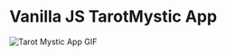 # Vanilla JS TarotMystic App

![Tarot Mystic App GIF](https://drive.google.com/uc?id=1kj-UZXG-306uizTnxHXl1SeqA0qgFDo1 "My GIF")
